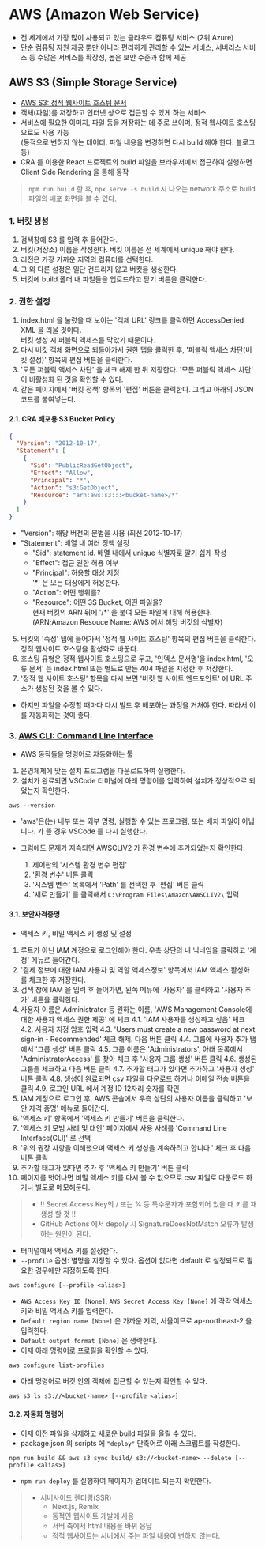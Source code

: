 # AWS (Amazon Web Service)

- 전 세계에서 가장 많이 사용되고 있는 클라우드 컴퓨팅 서비스 (2위 Azure)
- 단순 컴퓨팅 자원 제공 뿐만 아니라 편리하게 관리할 수 있는 서비스, 서버리스 서비스 등 수많은 서비스를 확장성, 높은 보안 수준과 함께 제공

## AWS S3 (Simple Storage Service)

- [AWS S3: 정적 웹사이트 호스팅 문서](https://docs.aws.amazon.com/ko_kr/AmazonS3/latest/userguide/WebsiteHosting.html)
- 객체(파일)를 저장하고 인터넷 상으로 접근할 수 있게 하는 서비스
- 서비스에 필요한 이미지, 파일 등을 저장하는 데 주로 쓰이며, 정적 웹사이트 호스팅으로도 사용 가능  
  (동적으로 변하지 않는 데이터. 파일 내용을 변경하면 다시 build 해야 한다. 블로그 등)
- CRA 를 이용한 React 프로젝트의 build 파일을 브라우저에서 접근하여 실행하면 Client Side Rendering 을 통해 동작

> `npm run build` 한 후, `npx serve -s build` 시 나오는 network 주소로 build 파일의 배포 화면을 볼 수 있다.

### 1. 버킷 생성

1. 검색창에 S3 를 입력 후 들어간다.
2. 버킷(저장소) 이름을 작성한다. 버킷 이름은 전 세계에서 unique 해야 한다.
3. 리전은 가장 가까운 지역의 컴퓨터를 선택한다.
4. 그 외 다른 설정은 일단 건드리지 않고 버킷을 생성한다.
5. 버킷에 build 폴더 내 파일들을 업로드하고 닫기 버튼을 클릭한다.

### 2. 권한 설정

1. index.html 을 눌렀을 때 보이는 '객체 URL' 링크를 클릭하면 AccessDenied XML 을 띄울 것이다.  
   버킷 생성 시 퍼블릭 액세스를 막았기 때문이다.
2. 다시 버킷 객체 화면으로 되돌아가서 권한 탭을 클릭한 후, '퍼블릭 액세스 차단(버킷 설정)' 항목의 편집 버튼을 클릭한다.
3. '모든 퍼블릭 액세스 차단' 을 체크 해제 한 뒤 저장한다. '모든 퍼블릭 액세스 차단' 이 비활성화 된 것을 확인할 수 있다.
4. 같은 페이지에서 '버킷 정책' 항목의 '편집' 버튼을 클릭한다. 그리고 아래의 JSON 코드를 붙여넣는다.

#### 2.1. CRA 배포용 S3 Bucket Policy

```json
{
  "Version": "2012-10-17",
  "Statement": [
    {
      "Sid": "PublicReadGetObject",
      "Effect": "Allow",
      "Principal": "*",
      "Action": "s3:GetObject",
      "Resource": "arn:aws:s3:::<bucket-name>/*"
    }
  ]
}
```

- "Version": 해당 버전의 문법을 사용 (최신 2012-10-17)
- "Statement": 배열 내 여러 정책 설정
  - "Sid": statement id. 배열 내에서 unique 식별자로 알기 쉽게 작성
  - "Effect": 접근 권한 허용 여부
  - "Principal": 허용할 대상 지정  
    '\*' 은 모든 대상에게 허용한다.
  - "Action": 어떤 행위를?
  - "Resource": 어떤 3S Bucket, 어떤 파일을?  
    현재 버킷의 ARN 뒤에 '/\*' 을 붙여 모든 파일에 대해 허용한다.
    (ARN;Amazon Resouce Name: AWS 에서 해당 버킷의 식별자)

5. 버킷의 '속성' 탭에 들어가서 '정적 웹 사이트 호스팅' 항목의 편집 버튼을 클릭한다.
   정적 웹사이트 호스팅을 활성화로 바꾼다.
6. 호스팅 유형은 정적 웹사이트 호스팅으로 두고, '인덱스 문서명'을 index.html, '오류 문서' 는 index.html 또는 별도로 만든 404 파일을 지정한 후 저장한다.
7. '정적 웹 사이트 호스팅' 항목을 다시 보면 '버킷 웹 사이트 엔드포인트' 에 URL 주소가 생성된 것을 볼 수 있다.

- 하지만 파일을 수정할 때마다 다시 빌드 후 배포하는 과정을 거쳐야 한다. 따라서 이를 자동화하는 것이 좋다.

### 3. [AWS CLI: Command Line Interface](https://aws.amazon.com/ko/cli/)

- AWS 동작들을 명령어로 자동화하는 툴

1. 운영체제에 맞는 설치 프로그램을 다운로드하여 실행한다.
2. 설치가 완료되면 VSCode 터미널에 아래 명령어를 입력하여 설치가 정상적으로 되었는지 확인한다.

```
aws --version
```

- 'aws'은(는) 내부 또는 외부 명령, 실행할 수 있는 프로그램, 또는 배치 파일이 아닙니다. 가 뜰 경우 VSCode 를 다시 실행한다.
- 그럼에도 문제가 지속되면 AWSCLIV2 가 환경 변수에 추가되었는지 확인한다.

  1. 제어판의 '시스템 환경 변수 편집'
  2. '환경 변수' 버튼 클릭
  3. '시스템 변수' 목록에서 'Path' 를 선택한 후 '편집' 버튼 클릭
  4. '새로 만들기' 를 클릭해서 `C:\Program Files\Amazon\AWSCLIV2\` 입력

#### 3.1. 보안자격증명

- 액세스 키, 비밀 액세스 키 생성 및 설정

1. 루트가 아닌 IAM 계정으로 로그인해야 한다. 우측 상단의 내 닉네임을 클릭하고 '계정' 메뉴로 들어간다.
2. '결제 정보에 대한 IAM 사용자 및 역할 액세스정보' 항목에서 IAM 액세스 활성화 를 체크한 후 저장한다.
3. 검색 창에 IAM 을 입력 후 들어가면, 왼쪽 메뉴에 '사용자' 를 클릭하고 '사용자 추가' 버튼을 클릭한다.
4. 사용자 이름은 Administrator 등 원하는 이름, 'AWS Management Console에 대한 사용자 액세스 권한 제공' 에 체크
   4.1. 'IAM 사용자를 생성하고 싶음' 체크
   4.2. 사용자 지정 암호 입력
   4.3. 'Users must create a new password at next sign-in - Recommended' 체크 해제. 다음 버튼 클릭
   4.4. 그룹에 사용자 추가 탭에서 '그룹 생성' 버튼 클릭
   4.5. 그룹 이름은 'Administrators', 아래 목록에서 'AdministratorAccess' 를 찾아 체크 후 '사용자 그룹 생성' 버튼 클릭
   4.6. 생성된 그룹을 체크하고 다음 버튼 클릭
   4.7. 추가할 태그가 있다면 추가하고 '사용자 생성' 버튼 클릭
   4.8. 생성이 완료되면 csv 파일을 다운로드 하거나 이메일 전송 버튼을 클릭
   4.9. 로그인 URL 에서 계정 ID 12자리 숫자를 확인
5. IAM 계정으로 로그인 후, AWS 콘솔에서 우측 상단의 사용자 이름을 클릭하고 '보안 자격 증명' 메뉴로 들어간다.
6. '액세스 키' 항목에서 '액세스 키 만들기' 버튼을 클릭한다.
7. '액세스 키 모범 사례 및 대안' 페이지에서 사용 사례를 'Command Line Interface(CLI)' 로 선택
8. '위의 권장 사항을 이해했으며 액세스 키 생성을 계속하려고 합니다.' 체크 후 다음 버튼 클릭
9. 추가할 태그가 있다면 추가 후 '액세스 키 만들기' 버튼 클릭
10. 페이지를 벗어나면 비밀 액세스 키를 다시 볼 수 없으므로 csv 파일로 다운로드 하거나 별도로 메모해둔다.

> - !! Secret Access Key의 / 또는 % 등 특수문자가 포함되어 있을 때 키를 재생성 할 것 !!
> - GitHub Actions 에서 depoly 시 SignatureDoesNotMatch 오류가 발생하는 원인이 된다.

- 터미널에서 액세스 키를 설정한다.
- `--profile` 옵션: 별명을 지정할 수 있다. 옵션이 없다면 default 로 설정되므로 필요한 경우에만 지정하도록 한다.

```
aws configure [--profile <alias>]
```

- `AWS Access Key ID [None]`, `AWS Secret Access Key [None]` 에 각각 액세스 키와 비밀 액세스 키를 입력한다.
- `Default region name [None]` 은 가까운 지역, 서울이므로 ap-northeast-2 을 입력한다.
- `Default output format [None]` 은 생략한다.
- 이제 아래 명령어로 프로필을 확인할 수 있다.

```
aws configure list-profiles
```

- 아래 명령어로 버킷 안의 객체에 접근할 수 있는지 확인할 수 있다.

```
aws s3 ls s3://<bucket-name> [--profile <alias>]
```

#### 3.2. 자동화 명령어

- 이제 이전 파일을 삭제하고 새로운 build 파일을 올릴 수 있다.
- package.json 의 scripts 에 `"deploy"` 단축어로 아래 스크립트를 작성한다.

```
npm run build && aws s3 sync build/ s3://<bucket-name> --delete [--profile <alias>]
```

- `npm run deploy` 를 실행하여 페이지가 업데이트 되는지 확인한다.

> - 서버사이드 렌더링(SSR)
>   - Next.js, Remix
>   - 동적인 웹사이트 개발에 사용
>   - 서버 측에서 html 내용을 바꿔 응답
>   - 정적 웹사이트는 서버에서 주는 파일 내용이 변하지 않는다.
